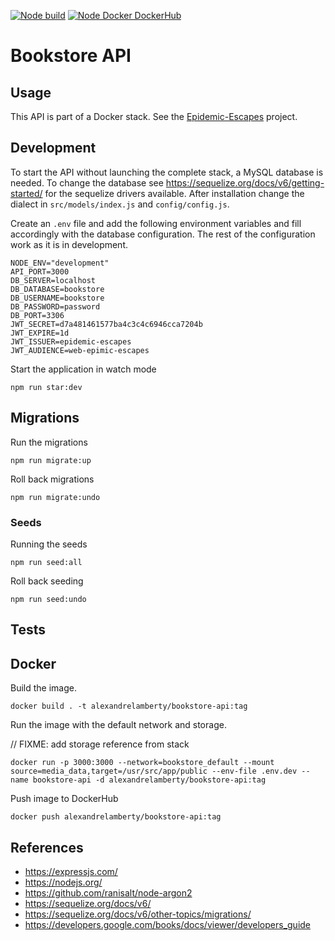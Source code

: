 [![Node build](https://github.com/alexandrelamberty/bookstore-api/actions/workflows/node.yaml/badge.svg)](https://github.com/alexandrelamberty/bookstore-api/actions/workflows/node.yaml)
[![Node Docker DockerHub](https://github.com/alexandrelamberty/bookstore-api/actions/workflows/docker.yml/badge.svg)](https://github.com/alexandrelamberty/bookstore-api/actions/workflows/docker.yml)

# Bookstore API

## Usage

This API is part of a Docker stack. See the [Epidemic-Escapes](https://github.com/alexandrelamberty/epidemic-escapes) project.

## Development

To start the API without launching the complete stack, a MySQL database is needed.
To change the database see <https://sequelize.org/docs/v6/getting-started/> for the sequelize drivers available. After installation change the dialect in `src/models/index.js` and `config/config.js`.

Create an `.env` file and add the following environment variables and fill accordingly with the database configuration. The rest of the configuration work as it is in development.

```properties
NODE_ENV="development"
API_PORT=3000
DB_SERVER=localhost
DB_DATABASE=bookstore
DB_USERNAME=bookstore
DB_PASSWORD=password
DB_PORT=3306
JWT_SECRET=d7a481461577ba4c3c4c6946cca7204b
JWT_EXPIRE=1d
JWT_ISSUER=epidemic-escapes
JWT_AUDIENCE=web-epimic-escapes
```

Start the application in watch mode

```shell
npm run star:dev
```

## Migrations

Run the migrations

```shell
npm run migrate:up
```

Roll back migrations

```shell
npm run migrate:undo
```

### Seeds

Running the seeds

```shell
npm run seed:all
```

Roll back seeding

```shell
npm run seed:undo
```

## Tests

## Docker

Build the image.

```shell
docker build . -t alexandrelamberty/bookstore-api:tag 
```

Run the image with the default network and storage.

// FIXME: add storage reference from stack

```shell
docker run -p 3000:3000 --network=bookstore_default --mount source=media_data,target=/usr/src/app/public --env-file .env.dev --name bookstore-api -d alexandrelamberty/bookstore-api:tag
```

Push image to DockerHub

```shell
docker push alexandrelamberty/bookstore-api:tag
```

## References

- <https://expressjs.com/>
- <https://nodejs.org/>
- <https://github.com/ranisalt/node-argon2>
- <https://sequelize.org/docs/v6/>
- <https://sequelize.org/docs/v6/other-topics/migrations/>
- <https://developers.google.com/books/docs/viewer/developers_guide>
